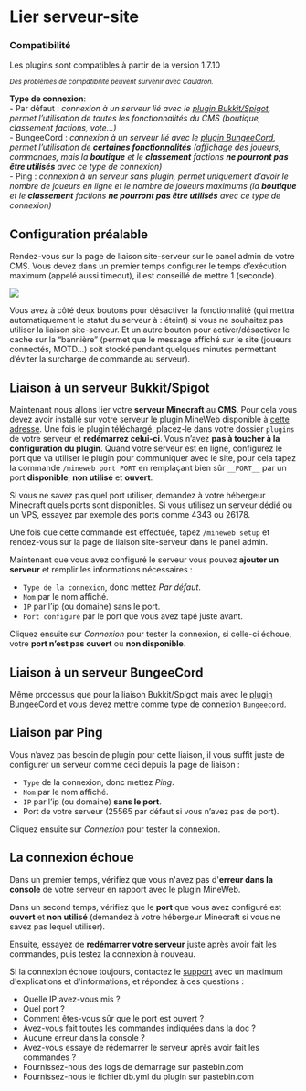 # Lier serveur-site

<aside class="alert alert-warning">
  <h3>Compatibilité</h3>
  <p>Les plugins sont compatibles à partir de la version 1.7.10</p>
  <p><small><em>Des problèmes de compatibilité peuvent survenir avec Cauldron.</em></small></p>
</aside>
<aside class="alert alert-info">
  <p><strong>Type de connexion</strong>:  <br>
  - Par défaut : <em>connexion à un serveur lié avec le <a href="http://mineweb.org/files/1.1-mineweb_bukkit.jar">plugin Bukkit/Spigot</a>, permet l’utilisation de toutes les fonctionnalités du CMS (boutique, classement factions, vote…)</em> <br>
  - BungeeCord : <em>connexion à un serveur lié avec le <a href="http://mineweb.org/files/1.0.3-mineweb_bungee.jar">plugin BungeeCord</a>, permet l’utilisation de <strong>certaines fonctionnalités</strong> (affichage des joueurs, commandes, mais la <strong>boutique</strong> et le <strong>classement</strong> factions <strong>ne pourront pas être utilisés</strong> avec ce type de connexion)</em> <br>
  - Ping : <em>connexion à un serveur sans plugin, permet uniquement d’avoir le nombre de joueurs en ligne et le nombre de joueurs maximums (la <strong>boutique</strong> et le <strong>classement</strong> factions <strong>ne pourront pas être utilisés</strong> avec ce type de connexion) </em></p>
</aside>

## Configuration préalable

Rendez-vous sur la page de liaison site-serveur sur le panel admin de votre CMS.
Vous devez dans un premier temps configurer le temps d’exécution maximum (appelé aussi timeout), il est conseillé de mettre 1 (seconde).

![](http://pic.eywek.fr/491537.png)

<aside class="alert alert-info">
Vous avez à côté deux boutons pour désactiver la fonctionnalité (qui mettra automatiquement le statut du serveur à : éteint) si vous ne souhaitez pas utiliser la liaison site-serveur. Et un autre bouton pour activer/désactiver le cache sur la “bannière” (permet que le message affiché sur le site (joueurs connectés, MOTD…) soit stocké pendant quelques minutes permettant d’éviter la surcharge de commande au serveur).
</aside>

## Liaison à un serveur Bukkit/Spigot

Maintenant nous allons lier votre __serveur Minecraft__ au __CMS__. Pour cela vous devez avoir installé sur votre serveur le plugin MineWeb disponible à [cette adresse](http://mineweb.org/files/1.1-mineweb_bukkit.jar).
Une fois le plugin téléchargé, placez-le dans votre dossier `plugins` de votre serveur et __redémarrez celui-ci__.
Vous n’avez __pas à toucher à la configuration du plugin__.
Quand votre serveur est en ligne, configurez le port que va utiliser le plugin pour communiquer avec le site, pour cela tapez la commande `/mineweb port PORT` en remplaçant bien sûr `__PORT__` par un port __disponible__, __non utilisé__ et __ouvert__.

<aside class="alert alert-info">
Si vous ne savez pas quel port utiliser, demandez à votre hébergeur Minecraft quels ports sont disponibles. Si vous utilisez un serveur dédié ou un VPS, essayez par exemple des ports comme 4343 ou 26178.
</aside>

Une fois que cette commande est effectuée, tapez `/mineweb setup` et rendez-vous sur la page de liaison site-serveur dans le panel admin.

Maintenant que vous avez configuré le serveur vous pouvez __ajouter un serveur__ et remplir les informations nécessaires :

- `Type de la connexion`, donc mettez _Par défaut_.
- `Nom` par le nom affiché.
- `IP` par l’ip (ou domaine) sans le port.
- `Port configuré` par le port que vous avez tapé juste avant.

Cliquez ensuite sur _Connexion_ pour tester la connexion, si celle-ci échoue, votre __port n’est pas ouvert__ ou __non disponible__.

## Liaison à un serveur BungeeCord

Même processus que pour la liaison Bukkit/Spigot mais avec le [plugin BungeeCord](http://mineweb.org/files/1.0.3-mineweb_bungee.jar) et vous devez mettre comme type de connexion `Bungeecord`.

## Liaison par Ping

Vous n’avez pas besoin de plugin pour cette liaison, il vous suffit juste de configurer un serveur comme ceci depuis la page de liaison :

- `Type` de la connexion, donc mettez _Ping_.
- `Nom` par le nom affiché.
- `IP` par l’ip (ou domaine) __sans le port__.
- Port de votre serveur (25565 par défaut si vous n’avez pas de port).

Cliquez ensuite sur _Connexion_ pour tester la connexion.

## La connexion échoue

Dans un premier temps, vérifiez que vous n'avez pas d'__erreur dans la console__ de votre serveur en rapport avec le plugin MineWeb.

Dans un second temps, vérifiez que le __port__ que vous avez configuré est __ouvert__ et __non utilisé__ (demandez à votre hébergeur Minecraft si vous ne savez pas lequel utiliser).

Ensuite, essayez de __redémarrer votre serveur__ juste après avoir fait les commandes, puis testez la connexion à nouveau.

Si la connexion échoue toujours, contactez le [support](http://mineweb.org/support) avec un maximum d'explications et d'informations, et répondez à ces questions :

- Quelle IP avez-vous mis ?
- Quel port ?
- Comment êtes-vous sûr que le port est ouvert ?
- Avez-vous fait toutes les commandes indiquées dans la doc ?
- Aucune erreur dans la console ?
- Avez-vous essayé de rédemarrer le serveur après avoir fait les commandes ?
- Fournissez-nous des logs de démarrage sur pastebin.com
- Fournissez-nous le fichier db.yml du plugin sur pastebin.com
